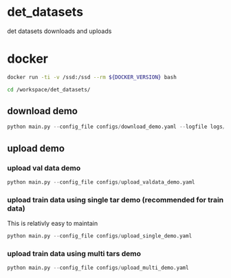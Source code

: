 # det_datasets

det datasets downloads and uploads

# docker

```bash
docker run -ti -v /ssd:/ssd --rm ${DOCKER_VERSION} bash

cd /workspace/det_datasets/
```

## download demo

```python
python main.py --config_file configs/download_demo.yaml --logfile logs/log.log
```

## upload demo
### upload val data demo
```python
python main.py --config_file configs/upload_valdata_demo.yaml
```

### upload train data using single tar demo (recommended for train data)

This is relativly easy to maintain 
```python
python main.py --config_file configs/upload_single_demo.yaml
```

### upload train data using multi tars demo
```python
python main.py --config_file configs/upload_multi_demo.yaml
```